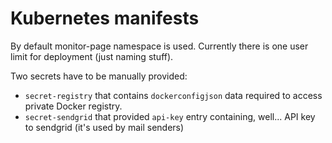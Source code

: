 # Kubernetes manifests

By default monitor-page namespace is used.
Currently there is one user limit for deployment (just naming stuff).

Two secrets have to be manually provided:
* `secret-registry` that contains `dockerconfigjson` data required to access private Docker registry.
* `secret-sendgrid` that provided `api-key` entry containing, well... API key to sendgrid (it's used by mail senders)
